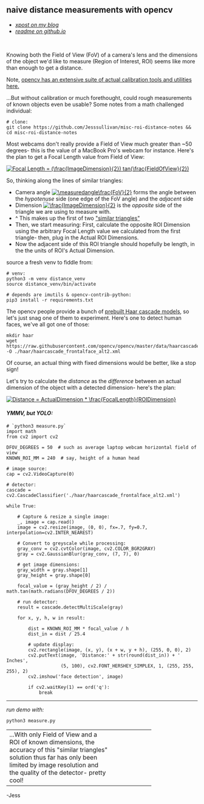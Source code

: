 ## naive distance measurements with opencv


- [*xpost on my blog*](https://transscendsurvival.org/)
- [*readme on github.io*](https://jesssullivan.github.io//misc-roi-distance-notes/)


<br/>

Knowing both the Field of View (FoV) of a camera's lens and the dimensions of the object we'd like to measure (Region of Interest, ROI) seems like more than enough to get a distance.

Note, [opencv has an extensive suite of actual calibration tools and utilities here.](https://docs.opencv.org/4.5.0/d9/db7/tutorial_py_table_of_contents_calib3d.html)

...But without calibration or much forethought, could rough measurements of known objects even be usable?  Some notes from a math challenged individual:


```
# clone:
git clone https://github.com/Jesssullivan/misc-roi-distance-notes && cd misc-roi-distance-notes
```



Most webcams don't really provide a Field of View much greater than ~50 degrees- this is the value of a MacBook Pro's webcam for instance.  Here's the plan to get a Focal Length value from Field of View:


<a href="https://www.codecogs.com/eqnedit.php?latex=Focal&space;Length&space;=&space;(\frac{ImageDimension}{2})&space;tan(\frac{FieldOfView}{2})" target="_blank" rel="noopener"><img src="https://latex.codecogs.com/gif.latex?Focal&space;Length&space;=&space;(\frac{ImageDimension}{2})&space;tan(\frac{FieldOfView}{2})" title="Focal Length = (\frac{ImageDimension}{2}) tan(\frac{FieldOfView}{2})" /></a>


So, thinking along the lines of similar triangles:

-  Camera angle <a href="https://www.codecogs.com/eqnedit.php?latex=\measuredangle\frac{FoV}{2}" target="_blank"><img src="https://latex.codecogs.com/gif.latex?\measuredangle\frac{FoV}{2}" title="\measuredangle\frac{FoV}{2}" /></a> forms the angle between the *hypotenuse* side (one edge of the FoV angle) and the *adjacent* side
- Dimension <a href="https://www.codecogs.com/eqnedit.php?latex=\frac{ImageDimension}{2}" target="_blank"><img src="https://latex.codecogs.com/gif.latex?\frac{ImageDimension}{2}" title="\frac{ImageDimension}{2}" /></a> is the *opposite* side of the triangle we are using to measure with.  
- ^ This makes up the first of two ["similar triangles"](https://byjus.com/maths/similar-triangle-construct/)
- Then, we start measuring: First, calculate the opposite ROI Dimension using the arbitrary Focal Length value we calculated from the first triangle- then, plug in the Actual ROI Dimensions.  
- Now the adjacent side of this ROI triangle should hopefully be length, in the the units of ROI's Actual Dimension.


source a fresh venv to fiddle from:
```
# venv:
python3 -m venv distance_venv
source distance_venv/bin/activate

# depends are imutils & opencv-contrib-python:
pip3 install -r requirements.txt
```


The opencv people provide a bunch of [prebuilt Haar cascade models](https://github.com/opencv/opencv/tree/master/data/haarcascades), so let's just snag one of them to experiment. Here's one to detect human faces, we've all got one of those:


```
mkdir haar
wget https://raw.githubusercontent.com/opencv/opencv/master/data/haarcascades/haarcascade_frontalface_alt2.xml  -O ./haar/haarcascade_frontalface_alt2.xml
```

Of course, an actual thing with fixed dimensions would be better, like a stop sign!

Let's try to calculate the *distance* as the *difference* between an actual dimension of the object with a detected dimension- here's the plan:


<a href="https://www.codecogs.com/eqnedit.php?latex=Distance&space;=&space;ActualDimension&space;*&space;\frac{FocalLength}{ROIDimension}" target="_blank" rel="noopener"><img src="https://latex.codecogs.com/gif.latex?Distance&space;=&space;ActualDimension&space;*&space;\frac{FocalLength}{ROIDimension}" title="Distance = ActualDimension * \frac{FocalLength}{ROIDimension}" /></a>


#### *YMMV, but YOLO:*

```
# `python3 measure.py`
import math
from cv2 import cv2

DFOV_DEGREES = 50  # such as average laptop webcam horizontal field of view
KNOWN_ROI_MM = 240  # say, height of a human head  

# image source:
cap = cv2.VideoCapture(0)

# detector:
cascade = cv2.CascadeClassifier('./haar/haarcascade_frontalface_alt2.xml')

while True:

    # Capture & resize a single image:
    _, image = cap.read()
    image = cv2.resize(image, (0, 0), fx=.7, fy=0.7, interpolation=cv2.INTER_NEAREST)

    # Convert to greyscale while processing:
    gray_conv = cv2.cvtColor(image, cv2.COLOR_BGR2GRAY)
    gray = cv2.GaussianBlur(gray_conv, (7, 7), 0)

    # get image dimensions:
    gray_width = gray.shape[1]
    gray_height = gray.shape[0]

    focal_value = (gray_height / 2) / math.tan(math.radians(DFOV_DEGREES / 2))

    # run detector:
    result = cascade.detectMultiScale(gray)

    for x, y, h, w in result:

		dist = KNOWN_ROI_MM * focal_value / h
        dist_in = dist / 25.4

        # update display:
        cv2.rectangle(image, (x, y), (x + w, y + h), (255, 0, 0), 2)
        cv2.putText(image, 'Distance:' + str(round(dist_in)) + ' Inches',
                    (5, 100), cv2.FONT_HERSHEY_SIMPLEX, 1, (255, 255, 255), 2)
        cv2.imshow('face detection', image)

        if cv2.waitKey(1) == ord('q'):
            break

```



- - - 


*run demo with:*

```
python3 measure.py
```


<table width="350px">
<tr>
<td width="260px">
  ...With only Field of View and a ROI of known dimensions, the accuracy of this &quot;similar triangles&quot; solution thus far has only been limited by image resolution and the quality of the detector- pretty cool!</td>
<td width="90px">
  <img src="https://i2.wp.com/raw.githubusercontent.com/Jesssullivan/misc-roi-distance-notes/main/measured.gif?w=676&#038;ssl=1" alt="" data-recalc-dims="1"></td>
</tr>
</table>
<p>-Jess</p>
<br/>
